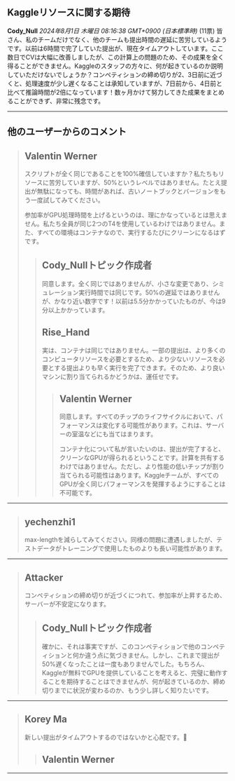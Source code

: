 ## Kaggleリソースに関する期待

**Cody_Null** *2024年8月1日 木曜日 08:16:38 GMT+0900 (日本標準時)* (11票)
皆さん、私のチームだけでなく、他のチームも提出時間の遅延に苦労しているようです。以前は6時間で完了していた提出が、現在タイムアウトしています。ここ数日でCVは大幅に改善しましたが、この計算上の問題のため、その成果を全く得ることができません。Kaggleのスタッフの方々に、何が起きているのか説明していただけないでしょうか？コンペティションの締め切りが2、3日前に近づくと、処理速度が少し遅くなることは承知していますが、7日前から、4日前と比べて推論時間が2倍になっています！数ヶ月かけて努力してきた成果をまとめることができず、非常に残念です。

---
## 他のユーザーからのコメント

> ## Valentin Werner
> 
> スクリプトが全く同じであることを100%確信していますか？私たちもリソースに苦労していますが、50%というレベルではありません。たとえ提出が無駄になっても、時間があれば、古いノートブックとバージョンをもう一度試してみてください。
> 
> 参加率がGPU処理時間を上げるというのは、理にかなっているとは思えません。私たち全員が同じ2つのT4を使用しているわけではありません。また、すべての環境はコンテナなので、実行するたびにクリーンになるはずです。
> 
> 
> 
> > ## Cody_Nullトピック作成者
> > 
> > 同意します。全く同じではありませんが、小さな変更であり、シミュレーション実行時間では同じです。50%の遅延ではありませんが、かなり近い数字です！以前は5.5分かかっていたものが、今は9分以上かかっています。
> > 
> > 
> > 
> > ## Rise_Hand
> > 
> > 実は、コンテナは同じではありません。一部の提出は、より多くのコンピュータリソースを必要とするため、より少ないリソースを必要とする提出よりも早く実行を完了できます。そのため、より良いマシンに割り当てられるかどうかは、運任せです。
> > 
> > 
> > 
> > > ## Valentin Werner
> > > 
> > > 同意します。すべてのチップのライフサイクルにおいて、パフォーマンスは変化する可能性があります。これは、サーバーの室温などにも当てはまります。
> > > 
> > > コンテナ化について私が言いたいのは、提出が完了すると、クリーンなGPUが得られるということです。計算を共有するわけではありません。ただし、より性能の低いチップが割り当てられる可能性はあります。Kaggleチームが、すべてのGPUが全く同じパフォーマンスを発揮するようにすることは不可能です。
> > > 
> > > 
> > > 
---
> ## yechenzhi1
> 
> max-lengthを減らしてみてください。同様の問題に遭遇しましたが、テストデータがトレーニングで使用したものよりも長い可能性があります。
> 
> 
> 
---
> ## Attacker
> 
> コンペティションの締め切りが近づくにつれて、参加率が上昇するため、サーバーが不安定になります。
> 
> 
> 
> > ## Cody_Nullトピック作成者
> > 
> > 確かに、それは事実ですが、このコンペティションで他のコンペティションと何か違う点に気づきません。しかし、これまで提出が50%遅くなったことは一度もありませんでした。もちろん、Kaggleが無料でGPUを提供していることを考えると、完璧に動作することを期待することはできませんが、何が起きているのか、締め切りまでに状況が変わるのか、もう少し詳しく知りたいです。
> > 
> > 
> > 
---
> ## Korey Ma
> 
> 新しい提出がタイムアウトするのではないかと心配です。🫠
> 
> 
> 
> > ## Valentin Werner
> > 
> > 
> > 
> > 
> > 
---

